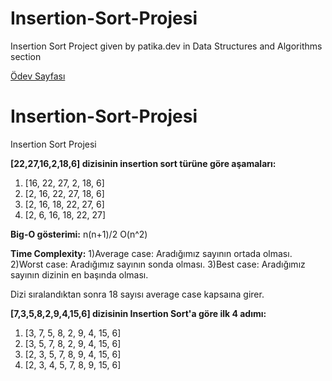 # Insertion-Sort-Projesi
Insertion Sort Project given by patika.dev in Data Structures and Algorithms section


[Ödev Sayfası](https://app.patika.dev/courses/veri-yapilari-ve-algoritmalar/insertion-sort-proje)

# Insertion-Sort-Projesi
Insertion Sort Projesi 

**[22,27,16,2,18,6] dizisinin insertion sort türüne göre aşamaları:**

1) [16, 22, 27, 2, 18, 6]
2) [2, 16, 22, 27, 18, 6]
3) [2, 16, 18, 22, 27, 6]
4) [2, 6, 16, 18, 22, 27]



**Big-O gösterimi:**
n(n+1)/2 O(n^2)


**Time Complexity:**
1)Average case: Aradığımız sayının ortada olması.
2)Worst case: Aradığımız sayının sonda olması.
3)Best case: Aradığımız sayının dizinin en başında olması.

Dizi sıralandıktan sonra 18 sayısı average case kapsaına girer.


**[7,3,5,8,2,9,4,15,6] dizisinin Insertion Sort'a göre ilk 4 adımı:**

1) [3, 7, 5, 8, 2, 9, 4, 15, 6]
2) [3, 5, 7, 8, 2, 9, 4, 15, 6]
3) [2, 3, 5, 7, 8, 9, 4, 15, 6]
4) [2, 3, 4, 5, 7, 8, 9, 15, 6]

